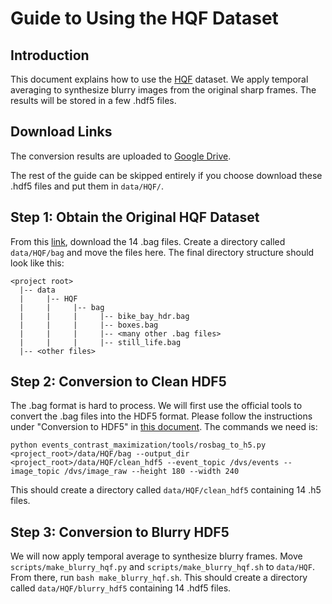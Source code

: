 # Guide to Using the HQF Dataset

## Introduction
This document explains how to use the [HQF](https://timostoff.github.io/20ecnn) dataset. We apply temporal averaging to synthesize blurry images from the original sharp frames. The results will be stored in a few .hdf5 files.

## Download Links
The conversion results are uploaded to [Google Drive](https://drive.google.com/file/d/1-6dJtg3HbWbOWeHVLHFkv4vinmX33Tm-/view?usp=sharing).

The rest of the guide can be skipped entirely if you choose download these .hdf5 files and put them in `data/HQF/`.

## Step 1: Obtain the Original HQF Dataset
From this [link](https://drive.google.com/drive/folders/18Xdr6pxJX0ZXTrXW9tK0hC3ZpmKDIt6_), download the 14 .bag files. Create a directory called `data/HQF/bag` and move the files here. The final directory structure should look like this:
```
<project root>
  |-- data
  |     |-- HQF
  |     |     |-- bag
  |     |     |     |-- bike_bay_hdr.bag
  |     |     |     |-- boxes.bag
  |     |     |     |-- <many other .bag files>
  |     |     |     |-- still_life.bag
  |-- <other files>
```

## Step 2: Conversion to Clean HDF5
The .bag format is hard to process. We will first use the official tools to convert the .bag files into the HDF5 format. Please follow the instructions under "Conversion to HDF5" in [this document](https://github.com/TimoStoff/event_cnn_minimal). The commands we need is:
```
python events_contrast_maximization/tools/rosbag_to_h5.py <project_root>/data/HQF/bag --output_dir <project_root>/data/HQF/clean_hdf5 --event_topic /dvs/events --image_topic /dvs/image_raw --height 180 --width 240
```
This should create a directory called `data/HQF/clean_hdf5` containing 14 .h5 files.

## Step 3: Conversion to Blurry HDF5
We will now apply temporal average to synthesize blurry frames. Move `scripts/make_blurry_hqf.py` and `scripts/make_blurry_hqf.sh` to `data/HQF`. From there, run `bash make_blurry_hqf.sh`. This should create a directory called `data/HQF/blurry_hdf5` containing 14 .hdf5 files.
